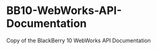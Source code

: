 BB10-WebWorks-API-Documentation
===============================

Copy of the BlackBerry 10 WebWorks API Documentation